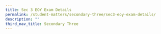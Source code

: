 ```yaml
---
title: Sec 3 EOY Exam Details
permalink: /student-matters/secondary-three/sec3-eoy-exam-details/
description: ""
third_nav_title: Secondary Three
---
```

